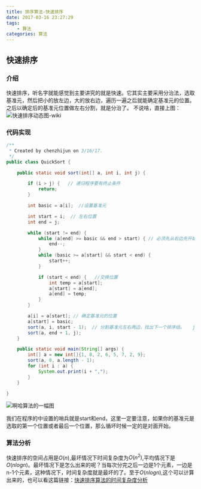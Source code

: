 ```yaml
---
title: 排序算法-快速排序
date: 2017-03-16 23:27:29
tags:
	- 算法
categories: 算法
---
```


## 快速排序

### 介绍
快速排序，听名字就能感觉到主要讲究的就是快速。它其实主要采用分治法，选取基准元，然后把小的放左边，大的放右边，遍历一遍之后就能确定基准元的位置。之后以确定后的基准元位置做左右分割，就是分治了。
不说啥，直接上图：
![快速排序动态图-wiki](/images/Sorting_quicksort.gif)
<!--more-->
### 代码实现
```java
/**
 * Created by chenzhijun on 3/16/17.
 */
public class QuickSort {

    public static void sort(int[] a, int i, int j) {

        if (i > j) {   // 递归程序要有终止条件
            return;
        }

        int basic = a[i];  //设置基准元

        int start = i;  // 左右位置
        int end = j;

        while (start != end) {
            while (a[end] >= basic && end > start) { // 必须先从右边先开始，即基数对面
                end--;
            }
            while (basic >= a[start] && start < end) {
                start++;
            }

            if (start < end) {   //交换位置
                int temp = a[start];
                a[start] = a[end];
                a[end] = temp;
            }
        }

        a[i] = a[start]; // 确定基准元的位置
        a[start] = basic;
        sort(a, i, start - 1);  // 分割基准元左右两边，找出下一个排序组。   java 非基本类型传递，都是传递的引用传递。地址。
        sort(a, end + 1, j);
    }

    public static void main(String[] args) {
        int[] a = new int[]{1, 8, 2, 6, 5, 7, 2, 9};
        sort(a, 0, a.length - 1);
        for (int i : a) {
            System.out.print(i + ",");
        }
    }

}

```
![啊哈算法的一幅图](/images/quick-sort.png)

我们在程序的中设置的哨兵就是start和end，这里一定要注意，如果你的基准元是选取的第一个位置或者最后一个位置，那么循坏时候一定的是对面开始。

### 算法分析
快速排序的空间占用是$O(n)$,最坏情况下时间复杂度为$O(n^2)$,平均情况下是$O(nlogn)$。最坏情况下是怎么出来的呢？当每次分完之后一边是1个元素，一边是n-1个元素，这种情况下，时间复杂度就是最坏的了。至于$O(nlogn)$,这个可以计算出来的，也可以看这篇链接：[快速排序算法的时间复杂度分析](http://www.cnblogs.com/pugang/archive/2012/07/02/2573075.html)
